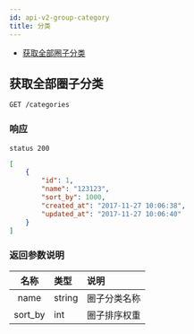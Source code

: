 ```yaml
---
id: api-v2-group-category
title: 分类
---
```


- [获取全部圈子分类](#获取全部圈子分类)

## 获取全部圈子分类

```
GET /categories
```

### 响应

```
status 200
```

```json
[
    {
        "id": 1,
        "name": "123123",
        "sort_by": 1000,
        "created_at": "2017-11-27 10:06:38",
        "updated_at": "2017-11-27 10:06:40"
    }
]
```

### 返回参数说明

| 名称 | 类型 | 说明 |
|:----:|:-----|:-----|
| name | string | 圈子分类名称 |
| sort_by | int | 圈子排序权重 |
